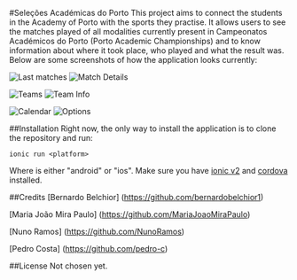 #Seleções Académicas do Porto
This project aims to connect the students in the Academy of Porto with the sports they practise.
It allows users to see the matches played of all modalities currently present in Campeonatos Académicos do Porto (Porto Academic Championships) and to know information about where it took place, who played and what the result was.
Below are some screenshots of how the application looks currently:

![Last matches](https://github.com/bernardobelchior1/SelecoesAcademicasDoPorto/blob/master/img/lastMatches.png) ![Match Details](https://github.com/bernardobelchior1/SelecoesAcademicasDoPorto/blob/master/img/matchDetails.png)

![Teams](https://github.com/bernardobelchior1/SelecoesAcademicasDoPorto/blob/master/img/teams.png) ![Team Info](https://github.com/bernardobelchior1/SelecoesAcademicasDoPorto/blob/master/img/teamInfo.png)

![Calendar](https://github.com/bernardobelchior1/SelecoesAcademicasDoPorto/blob/master/img/calendar.png) ![Options](https://github.com/bernardobelchior1/SelecoesAcademicasDoPorto/blob/master/img/options.png)

##Installation
Right now, the only way to install the application is to clone the repository and run:
```
ionic run <platform>
```
Where <platform> is either "android" or "ios". 
Make sure you have [ionic v2](http://ionicframework.com/docs/v2/getting-started/) and [cordova](https://cordova.apache.org/) installed.

##Credits
[Bernardo Belchior] (https://github.com/bernardobelchior1)

[Maria João Mira Paulo] (https://github.com/MariaJoaoMiraPaulo)

[Nuno Ramos] (https://github.com/NunoRamos)

[Pedro Costa] (https://github.com/pedro-c)

##License
Not chosen yet.
